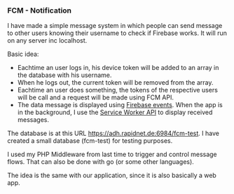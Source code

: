 ### FCM - Notification

I have made a simple message system in which people can send message to other users knowing their username to check if Firebase works. It will run on any server inc localhost.

Basic idea:
- Eachtime an user logs in, his device token will be added to an array in the database with his username.
- When he logs out, the current token will be removed from the array.
- Eachtime an user does something, the tokens of the respective users will be call and a request will be made using FCM API.
- The data message is displayed using [Firebase events](https://firebase.google.com/docs/cloud-messaging/js/receive). When the app is in the background, I use the [Service Worker API](https://developer.mozilla.org/en-US/docs/Web/API/Service_Worker_API) to display received messages.

The database is at this URL https://adh.rapidnet.de:6984/fcm-test. I have created a small database (fcm-test) for testing purposes.

I used my PHP Middleware from last time to trigger and control message flows. That can also be done with go (or some other languages).

The idea is the same with our application, since it is also basically a web app.
